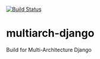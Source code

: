 [![Build Status](https://travis-ci.org/whatever4711/multiarch-python.svg?branch=master)](https://travis-ci.org/whatever4711/multiarch-python)

# multiarch-django
Build for Multi-Architecture Django
